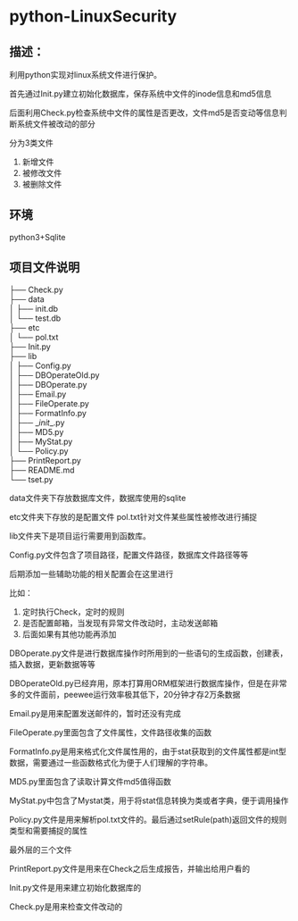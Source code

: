 # python-LinuxSecurity
## 描述：
利用python实现对linux系统文件进行保护。

首先通过Init.py建立初始化数据库，保存系统中文件的inode信息和md5信息

后面利用Check.py检查系统中文件的属性是否更改，文件md5是否变动等信息判断系统文件被改动的部分

分为3类文件
1. 新增文件
2. 被修改文件
3. 被删除文件

## 环境

python3+Sqlite

## 项目文件说明

├── Check.py <br>
├── data <br>
│   ├── init.db <br>
│   └── test.db <br>
├── etc <br>
│   └── pol.txt <br>
├── Init.py <br>
├── lib <br>
│   ├── Config.py <br>
│   ├── DBOperateOld.py <br>
│   ├── DBOperate.py <br>
│   ├── Email.py <br>
│   ├── FileOperate.py <br>
│   ├── FormatInfo.py <br>
│   ├── \__init__.py <br>
│   ├── MD5.py <br>
│   ├── MyStat.py <br>
│   └── Policy.py <br>
├── PrintReport.py <br>
├── README.md <br>
└── tset.py <br>

data文件夹下存放数据库文件，数据库使用的sqlite

etc文件夹下存放的是配置文件 pol.txt针对文件某些属性被修改进行捕捉

lib文件夹下是项目运行需要用到函数库。

Config.py文件包含了项目路径，配置文件路径，数据库文件路径等等

后期添加一些辅助功能的相关配置会在这里进行

比如：

1. 定时执行Check，定时的规则
2. 是否配置邮箱，当发现有异常文件改动时，主动发送邮箱
3. 后面如果有其他功能再添加

DBOperate.py文件是进行数据库操作时所用到的一些语句的生成函数，创建表，插入数据，更新数据等等

DBOperateOld.py已经弃用，原本打算用ORM框架进行数据库操作，但是在非常多的文件面前，peewee运行效率极其低下，20分钟才存2万条数据

Email.py是用来配置发送邮件的，暂时还没有完成

FileOperate.py里面包含了文件属性，文件路径收集的函数

FormatInfo.py是用来格式化文件属性用的，由于stat获取到的文件属性都是int型数据，需要通过一些函数格式化为便于人们理解的字符串。

MD5.py里面包含了读取计算文件md5值得函数

MyStat.py中包含了Mystat类，用于将stat信息转换为类或者字典，便于调用操作

Policy.py文件是用来解析pol.txt文件的。最后通过setRule(path)返回文件的规则类型和需要捕捉的属性

最外层的三个文件

PrintReport.py文件是用来在Check之后生成报告，并输出给用户看的

Init.py文件是用来建立初始化数据库的

Check.py是用来检查文件改动的
